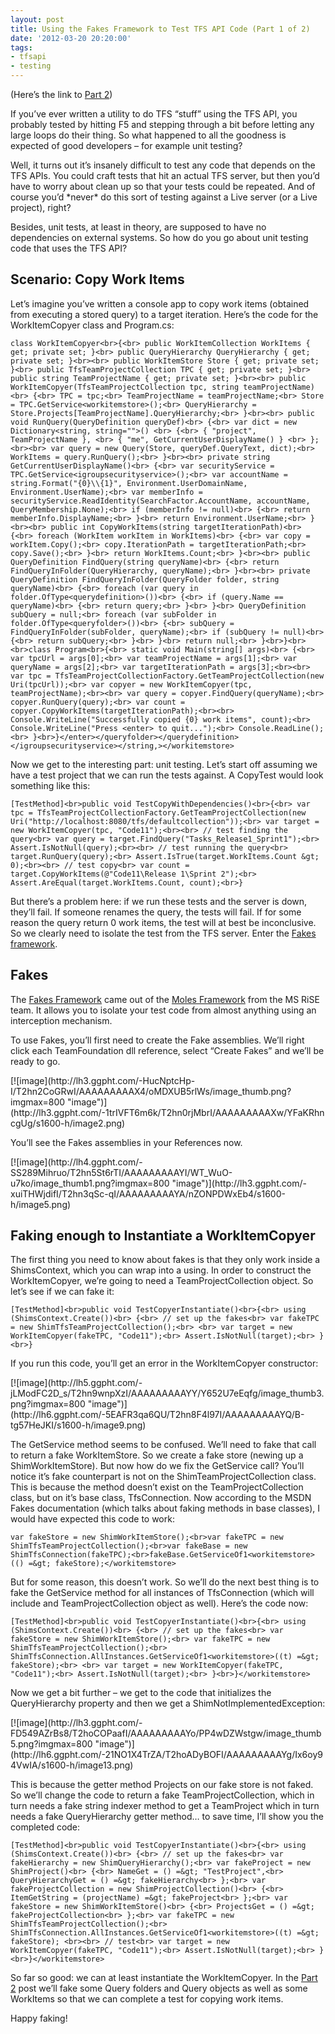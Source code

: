 ```yaml
---
layout: post
title: Using the Fakes Framework to Test TFS API Code (Part 1 of 2)
date: '2012-03-20 20:20:00'
tags:
- tfsapi
- testing
---
```


(Here’s the link to [Part 2](http://colinsalmcorner.blogspot.com/2012/03/using-fakes-framework-to-test-tfs-api_20.html))

If you’ve ever written a utility to do TFS “stuff” using the TFS API, you probably tested by hitting F5 and stepping through a bit before letting any large loops do their thing. So what happened to all the goodness is expected of good developers – for example unit testing?

Well, it turns out it’s insanely difficult to test any code that depends on the TFS APIs. You could craft tests that hit an actual TFS server, but then you’d have to worry about clean up so that your tests could be repeated. And of course you’d \*never\* do this sort of testing against a Live server (or a Live project), right?

Besides, unit tests, at least in theory, are supposed to have no dependencies on external systems. So how do you go about unit testing code that uses the TFS API?

## Scenario: Copy Work Items

Let’s imagine you’ve written a console app to copy work items (obtained from executing a stored query) to a target iteration. Here’s the code for the WorkItemCopyer class and Program.cs:

    class WorkItemCopyer<br>{<br> public WorkItemCollection WorkItems { get; private set; }<br> public QueryHierarchy QueryHierarchy { get; private set; }<br><br> public WorkItemStore Store { get; private set; }<br> public TfsTeamProjectCollection TPC { get; private set; }<br> public string TeamProjectName { get; private set; }<br><br> public WorkItemCopyer(TfsTeamProjectCollection tpc, string teamProjectName)<br> {<br> TPC = tpc;<br> TeamProjectName = teamProjectName;<br> Store = TPC.GetService<workitemstore>();<br> QueryHierarchy = Store.Projects[TeamProjectName].QueryHierarchy;<br> }<br><br> public void RunQuery(QueryDefinition queryDef)<br> {<br> var dict = new Dictionary<string, string="">() <br> {<br> { "project", TeamProjectName }, <br> { "me", GetCurrentUserDisplayName() } <br> };<br><br> var query = new Query(Store, queryDef.QueryText, dict);<br> WorkItems = query.RunQuery();<br> }<br><br> private string GetCurrentUserDisplayName()<br> {<br> var securityService = TPC.GetService<igroupsecurityservice>();<br> var accountName = string.Format("{0}\\{1}", Environment.UserDomainName, Environment.UserName);<br> var memberInfo = securityService.ReadIdentity(SearchFactor.AccountName, accountName, QueryMembership.None);<br> if (memberInfo != null)<br> {<br> return memberInfo.DisplayName;<br> }<br> return Environment.UserName;<br> }<br><br> public int CopyWorkItems(string targetIterationPath)<br> {<br> foreach (WorkItem workItem in WorkItems)<br> {<br> var copy = workItem.Copy();<br> copy.IterationPath = targetIterationPath;<br> copy.Save();<br> }<br> return WorkItems.Count;<br> }<br><br> public QueryDefinition FindQuery(string queryName)<br> {<br> return FindQueryInFolder(QueryHierarchy, queryName);<br> }<br><br> private QueryDefinition FindQueryInFolder(QueryFolder folder, string queryName)<br> {<br> foreach (var query in folder.OfType<querydefinition>())<br> {<br> if (query.Name == queryName)<br> {<br> return query;<br> }<br> }<br> QueryDefinition subQuery = null;<br> foreach (var subFolder in folder.OfType<queryfolder>())<br> {<br> subQuery = FindQueryInFolder(subFolder, queryName);<br> if (subQuery != null)<br> {<br> return subQuery;<br> }<br> }<br> return null;<br> }<br>}<br><br>class Program<br>{<br> static void Main(string[] args)<br> {<br> var tpcUrl = args[0];<br> var teamProjectName = args[1];<br> var queryName = args[2];<br> var targetIterationPath = args[3];<br><br> var tpc = TfsTeamProjectCollectionFactory.GetTeamProjectCollection(new Uri(tpcUrl));<br> var copyer = new WorkItemCopyer(tpc, teamProjectName);<br><br> var query = copyer.FindQuery(queryName);<br> copyer.RunQuery(query);<br> var count = copyer.CopyWorkItems(targetIterationPath);<br><br> Console.WriteLine("Successfully copied {0} work items", count);<br> Console.WriteLine("Press <enter> to quit...");<br> Console.ReadLine();<br> }<br>}</enter></queryfolder></querydefinition></igroupsecurityservice></string,></workitemstore>

Now we get to the interesting part: unit testing. Let’s start off assuming we have a test project that we can run the tests against. A CopyTest would look something like this:

    [TestMethod]<br>public void TestCopyWithDependencies()<br>{<br> var tpc = TfsTeamProjectCollectionFactory.GetTeamProjectCollection(new Uri("http://localhost:8080/tfs/defaultcollection"));<br> var target = new WorkItemCopyer(tpc, "Code11");<br><br> // test finding the query<br> var query = target.FindQuery("Tasks_Release1_Sprint1");<br> Assert.IsNotNull(query);<br><br> // test running the query<br> target.RunQuery(query);<br> Assert.IsTrue(target.WorkItems.Count &gt; 0);<br><br> // test copy<br> var count = target.CopyWorkItems(@"Code11\Release 1\Sprint 2");<br> Assert.AreEqual(target.WorkItems.Count, count);<br>}

But there’s a problem here: if we run these tests and the server is down, they’ll fail. If someone renames the query, the tests will fail. If for some reason the query return 0 work items, the test will at best be inconclusive. So we clearly need to isolate the test from the TFS server. Enter the [Fakes framework](http://msdn.microsoft.com/en-us/library/hh549175(v=vs.110).aspx).

## Fakes

The [Fakes Framework](http://msdn.microsoft.com/en-us/library/hh549175(v=vs.110).aspx) came out of the [Moles Framework](http://research.microsoft.com/en-us/projects/moles/) from the MS RiSE team. It allows you to isolate your test code from almost anything using an interception mechanism.

To use Fakes, you’ll first need to create the Fake assemblies. We’ll right click each TeamFoundation dll reference, select “Create Fakes” and we’ll be ready to go.

<!--kg-card-begin: html-->[![image](http://lh3.ggpht.com/-HucNptcHp-I/T2hn2CoGRwI/AAAAAAAAAX4/oMDXUB5rlWs/image_thumb.png?imgmax=800 "image")](http://lh3.ggpht.com/-1trIVFT6m6k/T2hn0rjMbrI/AAAAAAAAAXw/YFaKRhncgUg/s1600-h/image2.png)<!--kg-card-end: html-->

You’ll see the Fakes assemblies in your References now.

<!--kg-card-begin: html-->[![image](http://lh4.ggpht.com/-SS289Mihruo/T2hn5St6rTI/AAAAAAAAAYI/WT_WuO-u7ko/image_thumb1.png?imgmax=800 "image")](http://lh3.ggpht.com/-xuiTHWjdifI/T2hn3qSc-qI/AAAAAAAAAYA/nZONPDWxEb4/s1600-h/image5.png)<!--kg-card-end: html-->

## Faking enough to Instantiate a WorkItemCopyer

The first thing you need to know about fakes is that they only work inside a ShimsContext, which you can wrap into a using. In order to construct the WorkItemCopyer, we’re going to need a TeamProjectCollection object. So let’s see if we can fake it:

    [TestMethod]<br>public void TestCopyerInstantiate()<br>{<br> using (ShimsContext.Create())<br> {<br> // set up the fakes<br> var fakeTPC = new ShimTfsTeamProjectCollection();<br> <br> var target = new WorkItemCopyer(fakeTPC, "Code11");<br> Assert.IsNotNull(target);<br> }<br>}

If you run this code, you’ll get an error in the WorkItemCopyer constructor:

<!--kg-card-begin: html-->[![image](http://lh5.ggpht.com/-jLModFC2D_s/T2hn9wnpXzI/AAAAAAAAAYY/Y652U7eEqfg/image_thumb3.png?imgmax=800 "image")](http://lh6.ggpht.com/-5EAFR3qa6QU/T2hn8F4l97I/AAAAAAAAAYQ/B-tg57HeJKI/s1600-h/image9.png)<!--kg-card-end: html-->

The GetService method seems to be confused. We’ll need to fake that call to return a fake WorkItemStore. So we create a fake store (newing up a ShimWorkItemStore). But now how do we fix the GetService call? You’ll notice it’s fake counterpart is not on the ShimTeamProjectCollection class. This is because the method doesn’t exist on the TeamProjectCollection class, but on it’s base class, TfsConnection. Now according to the MSDN Fakes documentation (which talks about faking methods in base classes), I would have expected this code to work:

    var fakeStore = new ShimWorkItemStore();<br>var fakeTPC = new ShimTfsTeamProjectCollection();<br>var fakeBase = new ShimTfsConnection(fakeTPC);<br>fakeBase.GetServiceOf1<workitemstore>(() =&gt; fakeStore);</workitemstore>

But for some reason, this doesn’t work. So we’ll do the next best thing is to fake the GetService method for all instances of TfsConnection (which will include and TeamProjectCollection object as well). Here’s the code now:

    [TestMethod]<br>public void TestCopyerInstantiate()<br>{<br> using (ShimsContext.Create())<br> {<br> // set up the fakes<br> var fakeStore = new ShimWorkItemStore();<br> var fakeTPC = new ShimTfsTeamProjectCollection();<br> ShimTfsConnection.AllInstances.GetServiceOf1<workitemstore>((t) =&gt; fakeStore);<br> <br> var target = new WorkItemCopyer(fakeTPC, "Code11");<br> Assert.IsNotNull(target);<br> }<br>}</workitemstore>

Now we get a bit further – we get to the code that initializes the QueryHierarchy property and then we get a ShimNotImplementedException:

<!--kg-card-begin: html-->[![image](http://lh3.ggpht.com/-FD549AZrBs8/T2hoCOPaafI/AAAAAAAAAYo/PP4wDZWstgw/image_thumb5.png?imgmax=800 "image")](http://lh6.ggpht.com/-21NO1X4TrZA/T2hoADyBOFI/AAAAAAAAAYg/Ix6oy94VwIA/s1600-h/image13.png)<!--kg-card-end: html-->

This is because the getter method Projects on our fake store is not faked. So we’ll change the code to return a fake TeamProjectCollection, which in turn needs a fake string indexer method to get a TeamProject which in turn needs a fake QueryHierarchy getter method… to save time, I’ll show you the completed code:

    [TestMethod]<br>public void TestCopyerInstantiate()<br>{<br> using (ShimsContext.Create())<br> {<br> // set up the fakes<br> var fakeHierarchy = new ShimQueryHierarchy();<br> var fakeProject = new ShimProject()<br> {<br> NameGet = () =&gt; "TestProject",<br> QueryHierarchyGet = () =&gt; fakeHierarchy<br> };<br> var fakeProjectCollection = new ShimProjectCollection()<br> {<br> ItemGetString = (projectName) =&gt; fakeProject<br> };<br> var fakeStore = new ShimWorkItemStore()<br> {<br> ProjectsGet = () =&gt; fakeProjectCollection<br> };<br> var fakeTPC = new ShimTfsTeamProjectCollection();<br> ShimTfsConnection.AllInstances.GetServiceOf1<workitemstore>((t) =&gt; fakeStore); <br><br> // test<br> var target = new WorkItemCopyer(fakeTPC, "Code11");<br> Assert.IsNotNull(target);<br> }<br>}</workitemstore>

So far so good: we can at least instantiate the WorkItemCopyer. In the [Part 2](http://colinsalmcorner.blogspot.com/2012/03/using-fakes-framework-to-test-tfs-api_20.html) post we’ll fake some Query folders and Query objects as well as some WorkItems so that we can complete a test for copying work items.

Happy faking!

